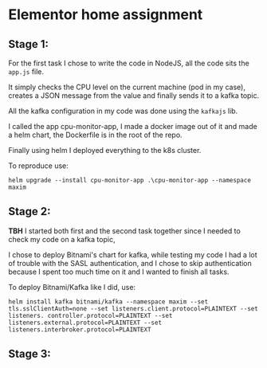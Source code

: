 # Elementor home assignment
## Stage 1:

For the first task I chose to write the code in NodeJS, all the code sits the `app.js` file.

It simply checks the CPU level on the current machine (pod in my case),
creates a JSON message from the value and finally sends it to a kafka topic.

All the kafka configuration in my code was done using the `kafkajs` lib.

I called the app cpu-monitor-app, I made a docker image out of it and made a helm chart, 
the Dockerfile is in the root of the repo.

Finally using helm I deployed everything to the k8s cluster.

To reproduce use:

`helm upgrade --install cpu-monitor-app .\cpu-monitor-app --namespace maxim`

## Stage 2:

**TBH** I started both first and the second task together since I needed to check my code on a kafka topic,

I chose to deploy Bitnami's chart for kafka, while testing my code I had a lot of trouble with the SASL authentication,
and I chose to skip authentication because I spent too much time on it and I wanted to finish all tasks.

To deploy Bitnami/Kafka like I did, use:

`helm install kafka bitnami/kafka --namespace maxim --set tls.sslClientAuth=none --set listeners.client.protocol=PLAINTEXT --set listeners.
controller.protocol=PLAINTEXT --set listeners.external.protocol=PLAINTEXT --set listeners.interbroker.protocol=PLAINTEXT`

## Stage 3:


